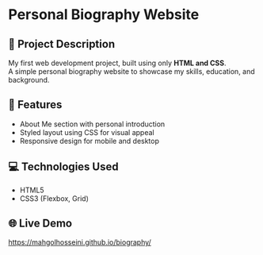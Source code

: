 # Personal Biography Website

## 📝 Project Description
My first web development project, built using only **HTML and CSS**.  
A simple personal biography website to showcase my skills, education, and background.

## 🚀 Features
- About Me section with personal introduction
- Styled layout using CSS for visual appeal
- Responsive design for mobile and desktop

## 💻 Technologies Used
- HTML5
- CSS3 (Flexbox, Grid)

## 🌐 Live Demo
https://mahgolhosseini.github.io/biography/

